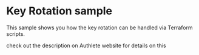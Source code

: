# Key Rotation sample


This sample shows you how the key rotation can be handled via Terraform scripts.

check out the description on Authlete website for details on this

